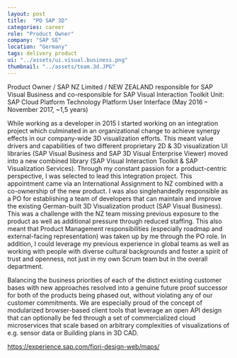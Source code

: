 ```yaml
---
layout: post
title:  "PO SAP 3D"
categories: career
role: "Product Owner"
company: "SAP SE"
location: "Germany"
tags: delivery product
ui: "../assets/ui.visual.business.png"
thumbnail: "../assets/team.3d.JPG"
---
```

Product Owner / SAP NZ Limited / NEW ZEALAND
responsible for SAP Visual Business and co-responsible for SAP Visual Interaction Toolkit
Unit: SAP Cloud Platform Technology Platform User Interface (May 2016 – November 2017, ~1,5 years)
<!--more-->

While working as a developer in 2015 I started working on an integration project which culminated in an organizational change to achieve synergy effects in our company-wide 3D visualization efforts. This meant value drivers and capabilities of two different proprietary 2D & 3D visualization UI libraries (SAP Visual Business and SAP 3D Visual Enterprise Viewer) moved into a new combined library (SAP Visual Interaction Toolkit & SAP Visualization Services). Through my constant passion for a product-centric perspective, I was selected to lead this integration project. This appointment came via an International Assignment to NZ combined with a co-ownership of the new product. 
I was also singlehandedly responsible as a PO for establishing a team of developers that can maintain and improve the existing German-built 3D Visualization product (SAP Visual Business). This was a challenge with the NZ team missing previous exposure to the product as well as additional pressure through reduced staffing. This also meant that Product Management responsibilities (especially roadmap and external-facing representation) was taken up by me through the PO role.
In addition, I could leverage my previous experience in global teams as well as working with people with diverse cultural backgrounds and foster a spirit of trust and openness, not just in my own Scrum team but in the overall department. 



Balancing the business priorities of each of the distinct existing customer bases with new approaches resolved into a genuine future proof successor for both of the products being phased out, without violating any of our customer commitments. We are especially proud of the concept of modularized browser-based client tools that leverage an open API design that can optionally be fed through a set of commercialized cloud microservices that scale based on arbitrary complexities of visualizations of e.g. sensor data or Building plans in 3D CAD.

https://experience.sap.com/fiori-design-web/maps/